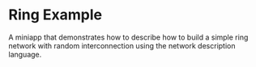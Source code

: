# Ring Example

A miniapp that demonstrates how to describe how to build a simple ring network with random interconnection using the network description language.
